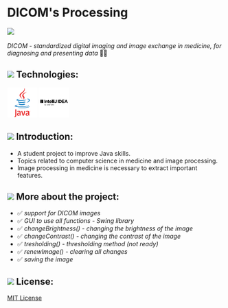 
#  DICOM's Processing 

<img src="https://media.giphy.com/media/13claNl15nVb8s/giphy.gif"  width="400"/>

*DICOM - standardized digital imaging and image exchange in medicine, for diagnosing and presenting data* :man_scientist: 

<h2>
  <img src="https://media.giphy.com/media/s9EyhEYTTpjKniRvYr/giphy.gif" width="50px"/> 
  Technologies:
</h2>

<div>
  <img src="https://github.com/devicons/devicon/blob/master/icons/java/java-original-wordmark.svg" title="Java" alt="Java" width="70px"/>
  <img src="https://github.com/devicons/devicon/blob/master/icons/intellij/intellij-plain-wordmark.svg" title="Java" alt="Java" width="70px"/>
</div>

<h2>
  <img src="https://media.giphy.com/media/s9EyhEYTTpjKniRvYr/giphy.gif" width="50px"/> 
  Introduction:
</h2>

- A student project to improve Java skills.
- Topics related to computer science in medicine and image processing.
- Image processing in medicine is necessary to extract important features.

<h2>
  <img src="https://media.giphy.com/media/s9EyhEYTTpjKniRvYr/giphy.gif" width="50px"/> 
  More about the project:
</h2>

- :white_check_mark: *support for DICOM images*
- :white_check_mark: *GUI to use all functions - Swing library*
- :white_check_mark: *changeBrightness() - changing the brightness of the image*
- :white_check_mark: *changeContrast() - changing the contrast of the image*
- :white_check_mark: *tresholding() - thresholding method (not ready)*
- :white_check_mark: *renewImage() - clearing all changes*
- :white_check_mark: *saving the image*

<h2>
  <img src="https://media.giphy.com/media/s9EyhEYTTpjKniRvYr/giphy.gif" width="50px"/> 
  License:
</h2>

[MIT License](https://github.com/mkowalsky97/DICOMs_Processing/blob/main/LICENSE.txt)

